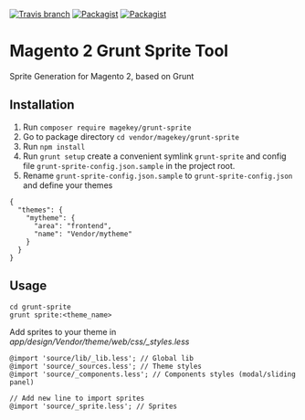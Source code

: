 [![Travis branch](https://img.shields.io/travis/magekey/magento2-grunt-sprite/master.svg)](https://travis-ci.org/magekey/magento2-grunt-sprite) [![Packagist](https://img.shields.io/packagist/v/magekey/grunt-sprite.svg)](https://packagist.org/packages/magekey/grunt-sprite) [![Packagist](https://img.shields.io/packagist/dt/magekey/grunt-sprite.svg)](https://packagist.org/packages/magekey/grunt-sprite)

# Magento 2 Grunt Sprite Tool
Sprite Generation for Magento 2, based on Grunt

## Installation
1. Run `composer require magekey/grunt-sprite`
2. Go to package directory `cd vendor/magekey/grunt-sprite`
3. Run `npm install`
4. Run `grunt setup` create a convenient symlink `grunt-sprite` and config file `grunt-sprite-config.json.sample` in the project root.
5. Rename `grunt-sprite-config.json.sample` to `grunt-sprite-config.json` and define your themes
```
{
  "themes": {
    "mytheme": {
      "area": "frontend",
      "name": "Vendor/mytheme"
    }
  }
}
```


## Usage
```
cd grunt-sprite
grunt sprite:<theme_name>
```

Add sprites to your theme in *app/design/Vendor/theme/web/css/_styles.less*
```
@import 'source/lib/_lib.less'; // Global lib
@import 'source/_sources.less'; // Theme styles
@import 'source/_components.less'; // Components styles (modal/sliding panel)

// Add new line to import sprites
@import 'source/_sprite.less'; // Sprites
```
